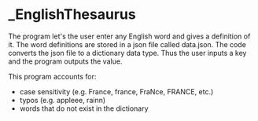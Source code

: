 # _EnglishThesaurus

The program let's the user enter any English word and gives a definition of it. 
The word definitions are stored in a json file called data.json. The code converts the json file to a dictionary data type. Thus the user 
inputs a key and the program outputs the value.

This program accounts for:
- case sensitivity (e.g. France, france, FraNce, FRANCE, etc.)
- typos (e.g. appleee, rainn)
- words that do not exist in the dictionary
